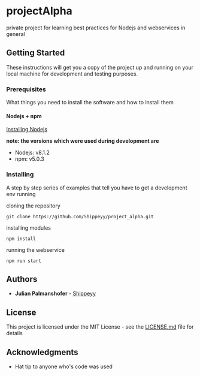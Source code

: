 # projectAlpha

private project for learning best practices for Nodejs and webservices in general

## Getting Started

These instructions will get you a copy of the project up and running on your local machine for development and testing purposes.

### Prerequisites

What things you need to install the software and how to install them

#### Nodejs + npm
[Installing Nodejs](https://nodejs.org/en/download/package-manager/)

**note: the versions which were used during development are**
* Nodejs: v8.1.2
* npm: v5.0.3
### Installing

A step by step series of examples that tell you have to get a development env running

cloning the repository

```
git clone https://github.com/Shippeyy/project_alpha.git
```

installing modules

```
npm install
```

running the webservice
```
npm run start
```
## Authors

* **Julian Palmanshofer** - [Shippeyy](https://github.com/Shippeyy)

## License

This project is licensed under the MIT License - see the [LICENSE.md](LICENSE.md) file for details

## Acknowledgments

* Hat tip to anyone who's code was used


